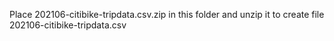 Place 202106-citibike-tripdata.csv.zip in this folder and unzip it to create file 
202106-citibike-tripdata.csv
